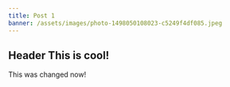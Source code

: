 ```yaml
---
title: Post 1
banner: /assets/images/photo-1498050108023-c5249f4df085.jpeg
---
```

<grid-plate layout="1-1" responsive-size="sm" responsive-width="900" breakpoint-sm="900" breakpoint-md="1200" breakpoint-lg="1500" breakpoint-xl="1800" hide-ops><h2 id="header-3d9237b9-c3f8-2f79-2f23-c51273fdc87b" slot="col-1">Header This is cool!</h2>
<p slot="col-2">This was changed now!</p>
</grid-plate>
<p></p>
